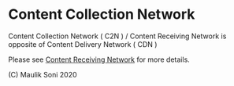 # Content Collection Network
Content Collection Network ( C2N ) / Content Receiving Network is opposite of Content Delivery Network ( CDN )

Please see [Content Receiving Network](https://github.com/mauliksoni/Content-Receiving-Network) for more details.




(C) Maulik Soni 2020
